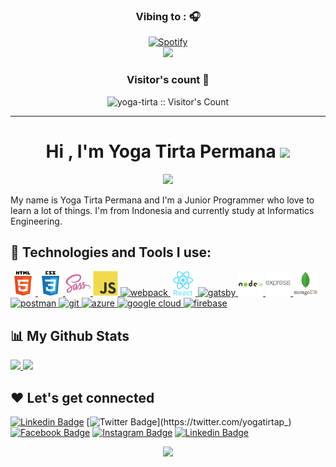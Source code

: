 <div align="center">

### Vibing to : 🎧
[![Spotify](https://spotify-github-profile.vercel.app/api/view?uid=31ofkg7oqoqcgrx2nq4nnpnjbc2q&cover_image=true&theme=novatorem&show_offline=false&background_color=121212&interchange=false&bar_color=53b14f&bar_color_cover=false)](https://open.spotify.com/user/31ofkg7oqoqcgrx2nq4nnpnjbc2q) <br>
<a href="https://www.youtube.com/watch?v=dQw4w9WgXcQ"> <img src="https://media.giphy.com/media/Vuw9m5wXviFIQ/source.gif" width="300" height="auto" /> </a>

### Visitor's count 👀
<p><img src="https://profile-counter.glitch.me/{yoga-tirta}/count.svg" alt="yoga-tirta :: Visitor's Count" /></p>
    
</div>

<hr></hr>

<h1 align="center">Hi , I'm Yoga Tirta Permana <img src="https://media.giphy.com/media/hvRJCLFzcasrR4ia7z/giphy.gif" width="35"></h1>
<p align="center">
  <a href="https://github.com/DenverCoder1/readme-typing-svg"><img src="https://readme-typing-svg.herokuapp.com?lines=Music+and+Movies+is+my+Stereo;Web+Developer+||+Informatics+Engineering;Enthusiastic+to+learn+new+things&center=true&width=500&height=50"></a>
</p>

My name is Yoga Tirta Permana and I'm a Junior Programmer who love to learn a lot of things. I'm from Indonesia and currently study at Informatics Engineering.

<!-- languages tools -->
<h2>🔧 Technologies and Tools I use:</h2>
<p align="left">
    <a href="https://www.w3.org/html/" target="_blank"> <img src="https://raw.githubusercontent.com/devicons/devicon/master/icons/html5/html5-original-wordmark.svg" alt="html5" width="40" height="40"/> </a>
    <a href="https://www.w3schools.com/css/" target="_blank"> <img src="https://raw.githubusercontent.com/devicons/devicon/master/icons/css3/css3-original-wordmark.svg" alt="css3" width="40" height="40"/> </a>
    <a href="https://sass-lang.com" target="_blank"> <img src="https://raw.githubusercontent.com/devicons/devicon/master/icons/sass/sass-original.svg" alt="sass" width="40" height="40"/> </a>
    <a href="https://developer.mozilla.org/en-US/docs/Web/JavaScript" target="_blank"> <img src="https://raw.githubusercontent.com/devicons/devicon/master/icons/javascript/javascript-original.svg" alt="javascript" width="40" height="40"/> </a>
    <a href="https://webpack.js.org/" target="_blank"> <img src="https://www.vectorlogo.zone/logos/js_webpack/js_webpack-icon.svg" alt="webpack" width="40" height="40"/> </a>
    <a href="https://reactjs.org/" target="_blank"> <img src="https://raw.githubusercontent.com/devicons/devicon/master/icons/react/react-original-wordmark.svg" alt="react" width="40" height="40"/> </a>
    <a href="https://www.gatsbyjs.com/" target="_blank"> <img src="https://www.vectorlogo.zone/logos/gatsbyjs/gatsbyjs-icon.svg" alt="gatsby" width="40" height="40"/> </a>
    <a href="https://nodejs.org" target="_blank"> <img src="https://raw.githubusercontent.com/devicons/devicon/master/icons/nodejs/nodejs-original-wordmark.svg" alt="nodejs" width="40" height="40"/> </a>
    <a href="https://expressjs.com" target="_blank"> <img src="https://raw.githubusercontent.com/devicons/devicon/master/icons/express/express-original-wordmark.svg" alt="express" width="40" height="40"/> </a>
    <a href="https://www.mongodb.com/" target="_blank"> <img src="https://raw.githubusercontent.com/devicons/devicon/master/icons/mongodb/mongodb-original-wordmark.svg" alt="mongodb" width="40" height="40"/> </a>
    <a href="https://www.postman.com/" target="_blank"> <img src="https://www.vectorlogo.zone/logos/getpostman/getpostman-icon.svg" alt="postman" width="40" height="40"/> </a>
    <a href="https://git-scm.com/" target="_blank"> <img src="https://www.vectorlogo.zone/logos/git-scm/git-scm-icon.svg" alt="git" width="40" height="40"/> </a>
    <a href="https://azure.microsoft.com/en-us/" target="_blank"> <img src="https://www.vectorlogo.zone/logos/microsoft_azure/microsoft_azure-icon.svg" alt="azure" width="40" height="40"/> </a>
    <a href="https://cloud.google.com/" target="_blank"> <img src="https://www.vectorlogo.zone/logos/google_cloud/google_cloud-icon.svg" alt="google cloud" width="40" height="40"/> </a>
    <a href="https://firebase.google.com/" target="_blank"> <img src="https://www.vectorlogo.zone/logos/firebase/firebase-icon.svg" alt="firebase" width="40" height="40"/> </a>
</p>

<!-- stats -->
<h2>📊 My Github Stats</h2>

<a href="https://github.com/yoga-tirta?tab=repositories">
    <img src="https://github-readme-stats.vercel.app/api?username=yoga-tirta&count_private=true&show_icons=true&theme=react" />
</a>
<a href="https://github.com/yoga-tirta?tab=repositories">
    <img src="https://github-readme-stats.vercel.app/api/top-langs/?username=yoga-tirta&layout=compact&theme=react&langs_count=8" />
</a>

<!-- social -->
<h2>❤️ Let's get connected</h2>

[![Linkedin Badge](https://img.shields.io/badge/-Yoga Tirta-blue?style=flat-square =Linkedin =white =https://www.linkedin.com/in/yoga-tirta-6707721b0/)](https://www.linkedin.com/in/yoga-tirta-6707721b0/)
[![Twitter Badge](https://img.shields.io/badge/-@yogatirtap_-1ca0f1?style=flat-square&labelColor=1ca0f1&logo=twitter&logoColor=white&link=https://twitter.com/yogatirtap_)](https://twitter.com/yogatirtap_)
[![Facebook Badge](https://img.shields.io/badge/-Yoga Tirta Permana-3b5998?style=flat-square =3b5998 =facebook =white =https://www.facebook.com/yogatirtapermana552)](https://www.facebook.com/yogatirtapermana552)
[![Instagram Badge](https://img.shields.io/badge/-@hi.yogatirta-D7008A?style=flat-square&labelColor=D7008A&logo=Instagram&logoColor=white&link=https://www.instagram.com/hi.yogatirta/)](https://www.instagram.com/hi.yogatirta/)
[![Linkedin Badge](https://img.shields.io/badge/-My Website-blueviolet?style=flat-square =appveyor =white =https://yoga-tirta.github.io/)](https://yoga-tirta.github.io/)

<div align="center">
    <a href="https://yoga-tirta.github.io">
        <img src="https://github.com/SP-XD/SP-XD/blob/main/images/dino_rounded.gif?raw=true" width="75%"/>
    </a><br>
</div>
